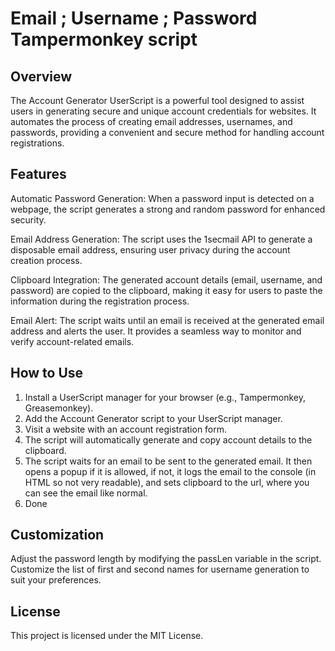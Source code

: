 # Email ; Username ; Password Tampermonkey script

## Overview
The Account Generator UserScript is a powerful tool designed to assist users in generating secure and unique account credentials for websites. It automates the process of creating email addresses, usernames, and passwords, providing a convenient and secure method for handling account registrations.

## Features
Automatic Password Generation: When a password input is detected on a webpage, the script generates a strong and random password for enhanced security.

Email Address Generation: The script uses the 1secmail API to generate a disposable email address, ensuring user privacy during the account creation process.

Clipboard Integration: The generated account details (email, username, and password) are copied to the clipboard, making it easy for users to paste the information during the registration process.

Email Alert: The script waits until an email is received at the generated email address and alerts the user. It provides a seamless way to monitor and verify account-related emails.

## How to Use
1. Install a UserScript manager for your browser (e.g., Tampermonkey, Greasemonkey).
2. Add the Account Generator script to your UserScript manager.
3. Visit a website with an account registration form.
4. The script will automatically generate and copy account details to the clipboard.
5. The script waits for an email to be sent to the generated email. It then opens a popup if it is allowed, if not, it logs the email to the console (in HTML so not very readable), and sets clipboard to the url, where you can see the email like normal.
6. Done
## Customization
Adjust the password length by modifying the passLen variable in the script.
Customize the list of first and second names for username generation to suit your preferences.

## License
This project is licensed under the MIT License.
